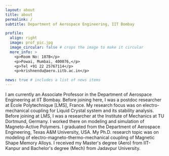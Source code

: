 ```yaml
---
layout: about
title: about
permalink: /
subtitle: Department of Aerospace Engineering, IIT Bombay

profile:
  align: right
  image: prof_pic.jpg
  image_circular: false # crops the image to make it circular
  more_info: >
    <p>Room No: 107B</p>
    <p>Powai, Mumbai, 400076,</p>
    <p>Tel +91 22 25767114</p>
    <p>krishnendu@aero.iitb.ac.in</p>

news: true # includes a list of news items
---
```

I am currently an Associate Professor in the Department of Aerospace Engineering at IIT Bombay. Before joining here, I was a postdoc researcher at Ecole Polytechnique [LMS], France. My research focus was on electro-mechanical coupling for Liquid Crystal system and its stability analysis. Before joining at LMS, I was a researcher at the Institute of Mechanics at TU Dortmund, Germany. I worked there on modeling and simulation of Magneto-Active Polymers. I graduated from the Department of Aerospace Engineering, Texas A&M University, USA. My Ph.D. research topic was on modeling of electro-magneto-thermo-mechanical coupling of Magnetic Shape Memory Alloys. I received my Master's degree (Aero) from IIT-Kanpur and Bachelor's degree (Mech) from Jadavpur University.
